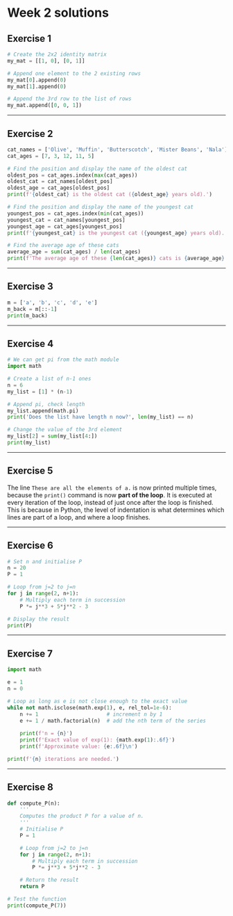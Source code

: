# Week 2 solutions

## Exercise 1

```python
# Create the 2x2 identity matrix
my_mat = [[1, 0], [0, 1]]

# Append one element to the 2 existing rows
my_mat[0].append(0)
my_mat[1].append(0)

# Append the 3rd row to the list of rows
my_mat.append([0, 0, 1])
```

---

## Exercise 2

```python
cat_names = ['Olive', 'Muffin', 'Butterscotch', 'Mister Beans', 'Nala']
cat_ages = [7, 3, 12, 11, 5]

# Find the position and display the name of the oldest cat
oldest_pos = cat_ages.index(max(cat_ages))
oldest_cat = cat_names[oldest_pos]
oldest_age = cat_ages[oldest_pos]
print(f'{oldest_cat} is the oldest cat ({oldest_age} years old).')

# Find the position and display the name of the youngest cat
youngest_pos = cat_ages.index(min(cat_ages))
youngest_cat = cat_names[youngest_pos]
youngest_age = cat_ages[youngest_pos]
print(f'{youngest_cat} is the youngest cat ({youngest_age} years old).')

# Find the average age of these cats
average_age = sum(cat_ages) / len(cat_ages)
print(f'The average age of these {len(cat_ages)} cats is {average_age} years old.')
```

---

## Exercise 3

```python
m = ['a', 'b', 'c', 'd', 'e']
m_back = m[::-1]
print(m_back)
```

---

## Exercise 4

```python
# We can get pi from the math module
import math

# Create a list of n-1 ones
n = 6
my_list = [1] * (n-1)

# Append pi, check length
my_list.append(math.pi)
print('Does the list have length n now?', len(my_list) == n)

# Change the value of the 3rd element
my_list[2] = sum(my_list[4:])
print(my_list)
```

---

## Exercise 5

The line `These are all the elements of a.` is now printed multiple times, because the `print()` command is now **part of the loop**. It is executed at every iteration of the loop, instead of just once after the loop is finished. This is because in Python, the level of indentation is what determines which lines are part of a loop, and where a loop finishes.

---

## Exercise 6

```python
# Set n and initialise P
n = 20
P = 1

# Loop from j=2 to j=n
for j in range(2, n+1):
    # Multiply each term in succession
    P *= j**3 + 5*j**2 - 3

# Display the result
print(P)
```

---

## Exercise 7

```python
import math

e = 1
n = 0

# Loop as long as e is not close enough to the exact value
while not math.isclose(math.exp(1), e, rel_tol=1e-6):
    n += 1                      # increment n by 1
    e += 1 / math.factorial(n)  # add the nth term of the series
    
    print(f'n = {n}')
    print(f'Exact value of exp(1): {math.exp(1):.6f}')
    print(f'Approximate value: {e:.6f}\n')

print(f'{n} iterations are needed.')
```

---

## Exercise 8

```python
def compute_P(n):
    '''
    Computes the product P for a value of n.
    '''
    # Initialise P
    P = 1

    # Loop from j=2 to j=n
    for j in range(2, n+1):
        # Multiply each term in succession
        P *= j**3 + 5*j**2 - 3

    # Return the result
    return P

# Test the function
print(compute_P(7))
```
